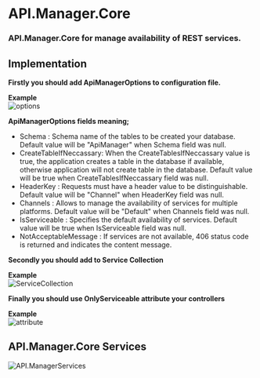 # API.Manager.Core
### API.Manager.Core for manage availability of REST services.


## Implementation

**Firstly you should add ApiManagerOptions to configuration file.**

**Example**<br>
![options](https://user-images.githubusercontent.com/55300546/136687127-33800fc4-1313-4907-9501-36c0e7a8b5d0.PNG)

**ApiManagerOptions fields meaning;**

- Schema : Schema name of the tables to be created your database. Default value will be "ApiManager" when Schema field was null.
- CreateTableIfNeccassary: When the CreateTablesIfNeccassary value is true, the application creates a table in the database if available, otherwise application will not create table in the database. Default value will be true when CreateTablesIfNeccassary field was null.
- HeaderKey : Requests must have a header value to be distinguishable. Default value will be "Channel" when HeaderKey field was null.
- Channels : Allows to manage the availability of services for multiple platforms. Default value will be "Default" when Channels field was null.
- IsServiceable : Specifies the default availability of services. Default value will be true when IsServiceable field was null.
- NotAcceptableMessage : If services are not available, 406 status code is returned and indicates the content message.


**Secondly you should add to Service Collection**

**Example**<br>
![ServiceCollection](https://user-images.githubusercontent.com/55300546/136687172-386f7e31-6443-4ad5-8609-a9164832cea9.PNG)


**Finally you should use OnlyServiceable attribute your controllers**

**Example**<br>
![attribute](https://user-images.githubusercontent.com/55300546/136688278-acbe01e5-ea5a-41d3-b4df-9e8b38476945.PNG)

## API.Manager.Core Services ##

![API.ManagerServices](https://user-images.githubusercontent.com/55300546/136690340-1571593f-ab31-49f2-afe9-9f2f996b4355.PNG)

